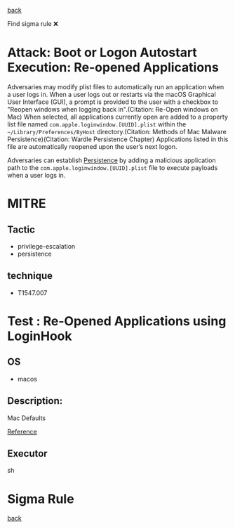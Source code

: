 
[back](../index.md)

Find sigma rule :x: 

# Attack: Boot or Logon Autostart Execution: Re-opened Applications 

Adversaries may modify plist files to automatically run an application when a user logs in. When a user logs out or restarts via the macOS Graphical User Interface (GUI), a prompt is provided to the user with a checkbox to "Reopen windows when logging back in".(Citation: Re-Open windows on Mac) When selected, all applications currently open are added to a property list file named <code>com.apple.loginwindow.[UUID].plist</code> within the <code>~/Library/Preferences/ByHost</code> directory.(Citation: Methods of Mac Malware Persistence)(Citation: Wardle Persistence Chapter) Applications listed in this file are automatically reopened upon the user’s next logon.

Adversaries can establish [Persistence](https://attack.mitre.org/tactics/TA0003) by adding a malicious application path to the <code>com.apple.loginwindow.[UUID].plist</code> file to execute payloads when a user logs in.

# MITRE
## Tactic
  - privilege-escalation
  - persistence


## technique
  - T1547.007


# Test : Re-Opened Applications using LoginHook
## OS
  - macos


## Description:
Mac Defaults

[Reference](https://developer.apple.com/library/content/documentation/MacOSX/Conceptual/BPSystemStartup/Chapters/CustomLogin.html)


## Executor
sh

# Sigma Rule


[back](../index.md)
